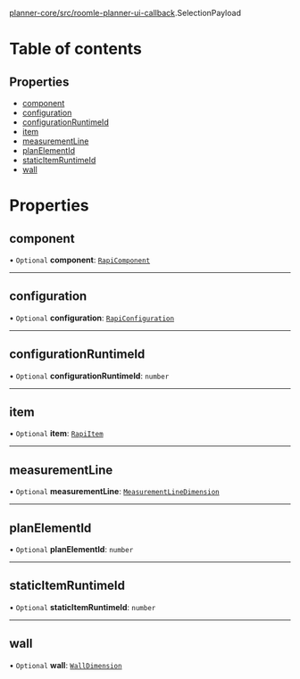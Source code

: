 [planner-core/src/roomle-planner-ui-callback](../modules/planner_core_src_roomle_planner_ui_callback.md).SelectionPayload

# Table of contents

## Properties

- [component](planner_core_src_roomle_planner_ui_callback.SelectionPayload.md#component)
- [configuration](planner_core_src_roomle_planner_ui_callback.SelectionPayload.md#configuration)
- [configurationRuntimeId](planner_core_src_roomle_planner_ui_callback.SelectionPayload.md#configurationruntimeid)
- [item](planner_core_src_roomle_planner_ui_callback.SelectionPayload.md#item)
- [measurementLine](planner_core_src_roomle_planner_ui_callback.SelectionPayload.md#measurementline)
- [planElementId](planner_core_src_roomle_planner_ui_callback.SelectionPayload.md#planelementid)
- [staticItemRuntimeId](planner_core_src_roomle_planner_ui_callback.SelectionPayload.md#staticitemruntimeid)
- [wall](planner_core_src_roomle_planner_ui_callback.SelectionPayload.md#wall)

# Properties

## component

• `Optional` **component**: [`RapiComponent`](typings_rapi_types.RapiComponent.md)

___

## configuration

• `Optional` **configuration**: [`RapiConfiguration`](typings_rapi_types.RapiConfiguration.md)

___

## configurationRuntimeId

• `Optional` **configurationRuntimeId**: `number`

___

## item

• `Optional` **item**: [`RapiItem`](typings_rapi_types.RapiItem.md)

___

## measurementLine

• `Optional` **measurementLine**: [`MeasurementLineDimension`](../modules/planner_core_src_roomle_planner._internal_.md#measurementlinedimension)

___

## planElementId

• `Optional` **planElementId**: `number`

___

## staticItemRuntimeId

• `Optional` **staticItemRuntimeId**: `number`

___

## wall

• `Optional` **wall**: [`WallDimension`](../modules/planner_core_src_roomle_planner._internal_.md#walldimension)
